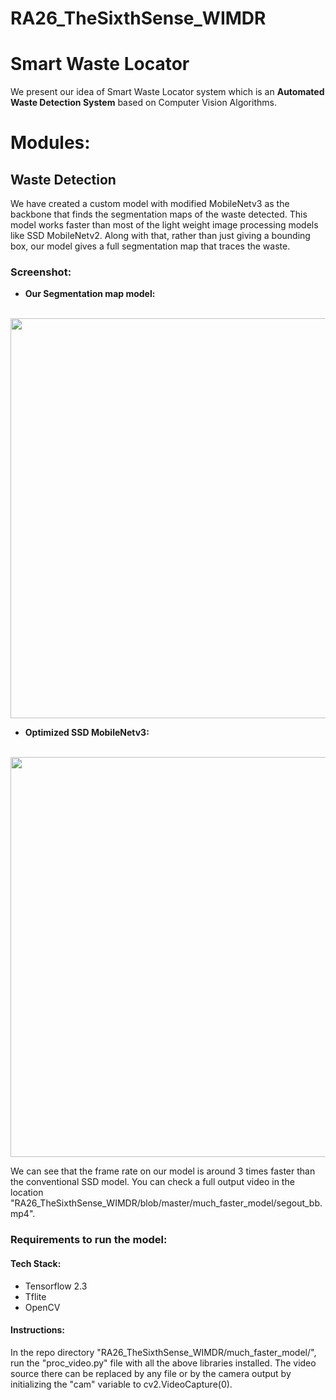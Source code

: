 # RA26_TheSixthSense_WIMDR

# Smart Waste Locator

  We present our idea of Smart Waste Locator system which is an **Automated Waste Detection System** based on Computer Vision Algorithms.
  
# Modules:

## Waste Detection

We have created a custom model with modified MobileNetv3 as the backbone that finds the segmentation maps of the waste detected. This model works faster than most of the light weight image processing models like SSD MobileNetv2. Along with that, rather than just giving a bounding box, our model gives a full segmentation map that traces the waste.

### Screenshot:

- <b> Our Segmentation map model: </b>
<br>
<img src = "https://github.com/ShivamShrirao/RA26_TheSixthSense_WIMDR/blob/master/Sample_Images/seg_map.png" width="640" height="640"></img>

- <b> Optimized SSD MobileNetv3: </b>
<br>
<img src = "https://github.com/ShivamShrirao/RA26_TheSixthSense_WIMDR/blob/master/Sample_Images/ssd.png" width="640" height="640"></img>


We can see that the frame rate on our model is around 3 times faster than the conventional SSD model. You can check a full output video in the location "RA26_TheSixthSense_WIMDR/blob/master/much_faster_model/segout_bb.mp4".

### Requirements to run the model:
#### Tech Stack:
- Tensorflow 2.3
- Tflite
- OpenCV

#### Instructions:
In the repo directory "RA26_TheSixthSense_WIMDR/much_faster_model/", run the "proc_video.py" file with all the above libraries installed. The video source there can be replaced by any file or by the camera output by initializing the "cam" variable to cv2.VideoCapture(0).



